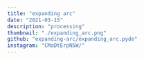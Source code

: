```yaml
---
title: "expanding arc"
date: "2021-03-15"
description: "processing"
thumbnail: "./expanding_arc.png"
github: "expanding-arc/expanding_arc.pyde"
instagram: "CMaDtErpN5W/"
---
```


